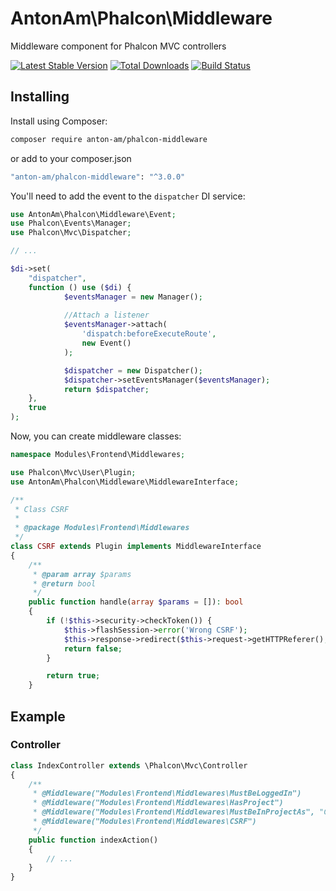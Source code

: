 AntonAm\Phalcon\Middleware
==========================

Middleware component for Phalcon MVC controllers


[![Latest Stable Version](https://poser.pugx.org/anton-am/phalcon-middleware/v/stable)](https://packagist.org/packages/anton-am/phalcon-middleware)
[![Total Downloads](https://poser.pugx.org/anton-am/phalcon-middleware/downloads)](https://packagist.org/packages/anton-am/phalcon-middleware)
[![Build Status](https://travis-ci.org/Anton-Am/phalcon-middleware.svg?branch=3.0.x)](https://travis-ci.org/Anton-Am/phalcon-middleware)

## Installing ##

Install using Composer:

```bash
composer require anton-am/phalcon-middleware
```
or add to your composer.json
```bash
"anton-am/phalcon-middleware": "^3.0.0"
```

You'll need to add the event to the `dispatcher` DI service:

```php
use AntonAm\Phalcon\Middleware\Event;
use Phalcon\Events\Manager;
use Phalcon\Mvc\Dispatcher;

// ...

$di->set(
    "dispatcher",
    function () use ($di) {
            $eventsManager = new Manager();
            
            //Attach a listener
            $eventsManager->attach(
                'dispatch:beforeExecuteRoute',
                new Event()
            );

            $dispatcher = new Dispatcher();
            $dispatcher->setEventsManager($eventsManager);
            return $dispatcher;
    },
    true
);
```

Now, you can create middleware classes:

```php
namespace Modules\Frontend\Middlewares;

use Phalcon\Mvc\User\Plugin;
use AntonAm\Phalcon\Middleware\MiddlewareInterface;

/**
 * Class CSRF
 *
 * @package Modules\Frontend\Middlewares
 */
class CSRF extends Plugin implements MiddlewareInterface
{
    /**
     * @param array $params
     * @return bool
     */
    public function handle(array $params = []): bool
    {
        if (!$this->security->checkToken()) {
            $this->flashSession->error('Wrong CSRF');
            $this->response->redirect($this->request->getHTTPReferer(), true)->send();
            return false;
        }

        return true;
    }
```



## Example ##

### Controller ###

```php
class IndexController extends \Phalcon\Mvc\Controller
{
    /**
     * @Middleware("Modules\Frontend\Middlewares\MustBeLoggedIn")
     * @Middleware("Modules\Frontend\Middlewares\HasProject")
     * @Middleware("Modules\Frontend\Middlewares\MustBeInProjectAs", "Creator")
     * @Middleware("Modules\Frontend\Middlewares\CSRF")
     */
    public function indexAction()
    {
        // ...
    }
}
```

